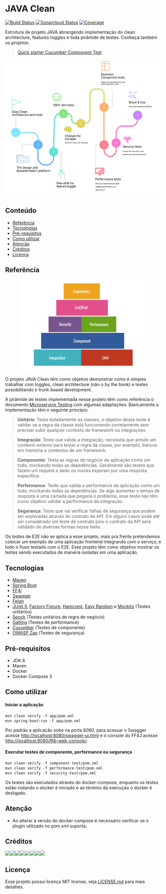 JAVA Clean
======================
[![Build Status](https://travis-ci.org/LVCarnevalli/javaclean.svg?branch=master)](https://travis-ci.org/LVCarnevalli/javaclean) [![Sonarcloud Status](https://sonarcloud.io/api/project_badges/measure?project=br.community:javaclean&metric=alert_status)](https://sonarcloud.io/dashboard?id=br.community:javaclean) [![Coverage](https://sonarcloud.io/api/project_badges/measure?project=br.community%3Ajavaclean&metric=coverage)](https://sonarcloud.io/dashboard?id=br.community%3Ajavaclean)

Estrutura de projeto JAVA abrangendo implementação do clean architecture, features toggles e toda pirâmide de testes.
Conheça também os projetos: 
>[Quick starter Cucumber Component Test](https://github.com/osvaldjr/quick-starter-cucumber-component-test)

<p align="center">
  <img src="https://github.com/LVCarnevalli/javaclean/blob/master/explanation.jpg?raw=true" width="800 "align="center" />
</p>

## Conteúdo

- [Referência](https://github.com/LVCarnevalli/javaclean/blob/master/README.md#refer%C3%AAncia)
- [Tecnologias](https://github.com/LVCarnevalli/javaclean/blob/master/README.md#tecnologias)
- [Pré-requisitos](https://github.com/LVCarnevalli/javaclean/blob/master/README.md#pr%C3%A9-requisitos)
- [Como utilizar](https://github.com/LVCarnevalli/javaclean/blob/master/README.md#como-utilizar)
- [Atenção](https://github.com/LVCarnevalli/javaclean/blob/master/README.md#aten%C3%A7%C3%A3o)
- [Créditos](https://github.com/LVCarnevalli/javaclean/blob/master/README.md#cr%C3%A9ditos)
- [Licença](https://github.com/LVCarnevalli/javaclean/blob/master/README.md#licen%C3%A7a)

## Referência

<p align="center">
  <img src="https://github.com/LVCarnevalli/javaclean/blob/master/pyramid_test.jpg?raw=true" width="400 "align="center" />
</p>

O projeto JAVA Clean têm como objetivo demonstrar como é simples trabalhar com toggles, clean architecture (não o by the book) e testes possibilitando o trunk based development.

A pirâmide de testes implementada nesse projeto têm como referência o documento [Microservice Testing](https://martinfowler.com/articles/microservice-testing/) com algumas adaptações. Basicamente a implementação têm o seguinte princípio:

>**Unitário**: Testa isoladamente as classes, o objetivo desse teste é validar se a regra da classe está funcionando corretamente sem precisar subir qualquer contexto de framework ou integrações.

>**Integração**: Teste que valida a integração, necessita que simule um contexto externo para testar a regra da classe, por exemplo, bancos em memória e contextos de um framework.

>**Componente**: Testa as regras de negócio da aplicação como um todo, mockando todas as depedências. Geralmente são testes que fazem um request e dado os mocks esperam por uma resposta específica.

>**Performance**: Teste que valida a performance da aplicação como um todo, mockando todas as depedências. Se algo aumentar o tempo de resposta é uma camada que pegaria o problema, esse teste não têm como objetivo validar a performance da integração.

>**Segurança**: Teste que vai verificar falhas de segurança que podem ser exploradas através do contrato da API. Em alguns casos pode até ser considerado um teste de contrato pois o contrato da API será validado de diversas formas nesse teste.

Os testes de E2E não se aplica a esse projeto, mais pra frente pretendemos colocar um exemplo de uma aplicação frontend integrando com o serviço, e todo o fluxo testado com o E2E. Esse projeto têm como objetivo mostrar os testes sendo executados de maneira isoladas em uma aplicação.

## Tecnologias
- [Maven](https://maven.apache.org/)
- [Spring Boot](https://spring.io/projects/spring-boot)
- [FF4j](https://ff4j.github.io/)
- [Swagger](https://swagger.io/)
- [Feign](https://github.com/OpenFeign/feign)
- [JUnit 5](https://junit.org/junit5/), [Factory Fixture](https://github.com/six2six/fixture-factory), [Hamcrest](http://hamcrest.org/JavaHamcrest/tutorial), [Easy Random](https://github.com/j-easy/easy-random) e [Mockito](https://site.mockito.org/) (Testes unitários)
- [Spock](http://spockframework.org/) (Testes unitários de regra de negócio)
- [Gatling](https://gatling.io/) (Testes de performance)
- [Cucumber](https://cucumber.io/) (Testes de componente)
- [OWASP Zap](https://github.com/zaproxy/zaproxy) (Testes de segurança)

## Pré-requisitos
- JDK 8
- Maven
- Docker
- Docker Compose 3

## Como utilizar
#### Iniciar a aplicação
```shell
mvn clean verify -f app/pom.xml
mvn spring-boot:run -f app/pom.xml
```
Por padrão a aplicação sobe na porta 8080, para acessar o Swagger acesse [http://localhost:8080/swagger-ui.html](http://localhost:8080/swagger-ui.html) e o console do FF4J acesse [http://localhost:8080/ff4j-web-console/](http://localhost:8080/ff4j-web-console/).
#### Executar testes de componente, performance ou segurança
```shell
mvn clean verify -f component-test/pom.xml
mvn clean verify -f performance-test/pom.xml
mvn clean verify -f security-test/pom.xml
```
Os testes são executados através do docker-compose, enquanto os testes estão rodando o docker é iniciado e ao término da execução o docker é desligado.

## Atenção
- Ao alterar a versão do docker compose é necessário verificar se o plugin utilizado no pom.xml suporta.

## Créditos
[![](https://sourcerer.io/fame/LVCarnevalli/LVCarnevalli/javaclean/images/0)](https://sourcerer.io/fame/LVCarnevalli/LVCarnevalli/javaclean/links/0)[![](https://sourcerer.io/fame/LVCarnevalli/LVCarnevalli/javaclean/images/1)](https://sourcerer.io/fame/LVCarnevalli/LVCarnevalli/javaclean/links/1)[![](https://sourcerer.io/fame/LVCarnevalli/LVCarnevalli/javaclean/images/2)](https://sourcerer.io/fame/LVCarnevalli/LVCarnevalli/javaclean/links/2)[![](https://sourcerer.io/fame/LVCarnevalli/LVCarnevalli/javaclean/images/3)](https://sourcerer.io/fame/LVCarnevalli/LVCarnevalli/javaclean/links/3)[![](https://sourcerer.io/fame/LVCarnevalli/LVCarnevalli/javaclean/images/4)](https://sourcerer.io/fame/LVCarnevalli/LVCarnevalli/javaclean/links/4)[![](https://sourcerer.io/fame/LVCarnevalli/LVCarnevalli/javaclean/images/5)](https://sourcerer.io/fame/LVCarnevalli/LVCarnevalli/javaclean/links/5)[![](https://sourcerer.io/fame/LVCarnevalli/LVCarnevalli/javaclean/images/6)](https://sourcerer.io/fame/LVCarnevalli/LVCarnevalli/javaclean/links/6)[![](https://sourcerer.io/fame/LVCarnevalli/LVCarnevalli/javaclean/images/7)](https://sourcerer.io/fame/LVCarnevalli/LVCarnevalli/javaclean/links/7)

## Licença
Esse projeto possui licença MIT license, veja [LICENSE.md](LICENSE.md) para mais detalhes.
